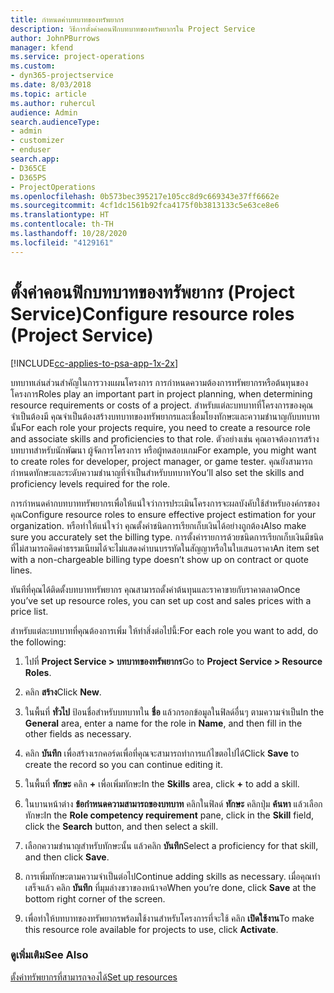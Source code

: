 ```yaml
---
title: กำหนดค่าบทบาทของทรัพยากร
description: วิธีการตั้งค่าคอนฟิกบทบาทของทรัพยากรใน Project Service
author: JohnPBurrows
manager: kfend
ms.service: project-operations
ms.custom:
- dyn365-projectservice
ms.date: 8/03/2018
ms.topic: article
ms.author: ruhercul
audience: Admin
search.audienceType:
- admin
- customizer
- enduser
search.app:
- D365CE
- D365PS
- ProjectOperations
ms.openlocfilehash: 0b573bec395217e105cc8d9c669343e37ff6662e
ms.sourcegitcommit: 4cf1dc1561b92fca4175f0b3813133c5e63ce8e6
ms.translationtype: HT
ms.contentlocale: th-TH
ms.lasthandoff: 10/28/2020
ms.locfileid: "4129161"
---
```

# <a name="configure-resource-roles-project-service"></a><span data-ttu-id="10e33-103">ตั้งค่าคอนฟิกบทบาทของทรัพยากร (Project Service)</span><span class="sxs-lookup"><span data-stu-id="10e33-103">Configure resource roles (Project Service)</span></span>

[!INCLUDE[cc-applies-to-psa-app-1x-2x](../includes/cc-applies-to-psa-app-1x-2x.md)]

<span data-ttu-id="10e33-104">บทบาทเล่นส่วนสำคัญในการวางแผนโครงการ การกำหนดความต้องการทรัพยากรหรือต้นทุนของโครงการ</span><span class="sxs-lookup"><span data-stu-id="10e33-104">Roles play an important part in project planning, when determining resource requirements or costs of a project.</span></span> <span data-ttu-id="10e33-105">สำหรับแต่ละบทบาทที่โครงการของคุณจำเป็นต้องมี คุณจำเป็นต้องสร้างบทบาทของทรัพยากรและเชื่อมโยงทักษะและความชำนาญกับบทบาทนั้น</span><span class="sxs-lookup"><span data-stu-id="10e33-105">For each role your projects require, you need to create a resource role and associate skills and proficiencies to that role.</span></span> <span data-ttu-id="10e33-106">ตัวอย่างเช่น คุณอาจต้องการสร้างบทบาทสำหรับนักพัฒนา ผู้จัดการโครงการ หรือผู้ทดสอบเกม</span><span class="sxs-lookup"><span data-stu-id="10e33-106">For example, you might want to create roles for developer, project manager, or game tester.</span></span> <span data-ttu-id="10e33-107">คุณยังสามารถกำหนดทักษะและระดับความชำนาญที่จำเป็นสำหรับบทบาท</span><span class="sxs-lookup"><span data-stu-id="10e33-107">You’ll also set the skills and proficiency levels required for the role.</span></span>  
  
 <span data-ttu-id="10e33-108">การกำหนดค่ากบทบาททรัพยากรเพื่อให้แน่ใจว่าการประเมินโครงการจะผลบังคับใช้สำหรับองค์กรของคุณ</span><span class="sxs-lookup"><span data-stu-id="10e33-108">Configure resource roles to ensure effective project estimation for your organization.</span></span>  <span data-ttu-id="10e33-109">หรือทำให้แน่ใจว่า คุณตั้งค่าชนิดการเรียกเก็บเงินได้อย่างถูกต้อง</span><span class="sxs-lookup"><span data-stu-id="10e33-109">Also make sure you accurately set the billing type.</span></span> <span data-ttu-id="10e33-110">การตั้งค่ารายการด้วยชนิดการเรียกเก็บเงินมีชนิดที่ไม่สามารถคิดค่าธรรมเนียมได้จะไม่แสดงค่าบนบรรทัดในสัญญาหรือในใบเสนอราคา</span><span class="sxs-lookup"><span data-stu-id="10e33-110">An item set with a non-chargeable billing type doesn’t show up on contract or quote lines.</span></span>  
  
 <span data-ttu-id="10e33-111">ทันทีที่คุณได้ติดตั้งบทบาททรัพยากร คุณสามารถตั้งค่าต้นทุนและราคาขายกับราคาตลาด</span><span class="sxs-lookup"><span data-stu-id="10e33-111">Once you’ve set up resource roles, you can set up cost and sales prices with a price list.</span></span>  
  
 <span data-ttu-id="10e33-112">สำหรับแต่ละบทบาทที่คุณต้องการเพิ่ม ให้ทำสิ่งต่อไปนี้:</span><span class="sxs-lookup"><span data-stu-id="10e33-112">For each role you want to add, do the following:</span></span>  
  
1.  <span data-ttu-id="10e33-113">ไปที่ **Project Service > บทบาทของทรัพยากร**</span><span class="sxs-lookup"><span data-stu-id="10e33-113">Go to **Project Service > Resource Roles**.</span></span>  
  
2.  <span data-ttu-id="10e33-114">คลิก **สร้าง**</span><span class="sxs-lookup"><span data-stu-id="10e33-114">Click **New**.</span></span>  
  
3.  <span data-ttu-id="10e33-115">ในพื้นที่ **ทั่วไป** ป้อนชื่อสำหรับบทบาทใน **ชื่อ** แล้วกรอกข้อมูลในฟิลด์อื่นๆ ตามความจำเป็น</span><span class="sxs-lookup"><span data-stu-id="10e33-115">In the **General** area, enter a name for the role in **Name**, and then fill in the other fields as necessary.</span></span>  
  
4.  <span data-ttu-id="10e33-116">คลิก **บันทึก** เพื่อสร้างเรกคอร์ดเพื่อที่คุณจะสามารถทำการแก้ไขตอไปได้</span><span class="sxs-lookup"><span data-stu-id="10e33-116">Click **Save** to create the record so you can continue editing it.</span></span>  
  
5.  <span data-ttu-id="10e33-117">ในพื้นที่ **ทักษะ** คลิก **+** เพื่อเพิ่มทักษะ</span><span class="sxs-lookup"><span data-stu-id="10e33-117">In the **Skills** area, click **+** to add a skill.</span></span>  
  
6.  <span data-ttu-id="10e33-118">ในบานหน้าต่าง **ข้อกำหนดความสามารถของบทบาท** คลิกในฟิลด์ **ทักษะ** คลิกปุ่ม **ค้นหา** แล้วเลือกทักษะ</span><span class="sxs-lookup"><span data-stu-id="10e33-118">In the **Role competency requirement** pane, click in the **Skill** field, click the **Search** button, and then select a skill.</span></span>  
  
7.  <span data-ttu-id="10e33-119">เลือกความชำนาญสำหรับทักษะนั้น แล้วคลิก **บันทึก**</span><span class="sxs-lookup"><span data-stu-id="10e33-119">Select a proficiency for that skill, and then click **Save**.</span></span>  
  
8.  <span data-ttu-id="10e33-120">การเพิ่มทักษะตามความจำเป็นต่อไป</span><span class="sxs-lookup"><span data-stu-id="10e33-120">Continue adding skills as necessary.</span></span> <span data-ttu-id="10e33-121">เมื่อคุณทำเสร็จแล้ว คลิก **บันทึก** ที่มุมล่างขวาของหน้าจอ</span><span class="sxs-lookup"><span data-stu-id="10e33-121">When you’re done, click **Save** at the bottom right corner of the screen.</span></span>  
  
9. <span data-ttu-id="10e33-122">เพื่อทำให้บทบาทของทรัพยากรพร้อมใช้งานสำหรับโครงการที่จะใช้ คลิก **เปิดใช้งาน**</span><span class="sxs-lookup"><span data-stu-id="10e33-122">To make this resource role available for projects to use, click **Activate**.</span></span>  
  
### <a name="see-also"></a><span data-ttu-id="10e33-123">ดูเพิ่มเติม</span><span class="sxs-lookup"><span data-stu-id="10e33-123">See Also</span></span>  
 [<span data-ttu-id="10e33-124">ตั้งค่าทรัพยากรที่สามารถจองได้</span><span class="sxs-lookup"><span data-stu-id="10e33-124">Set up resources</span></span>](../psa/set-up-resources.md)
